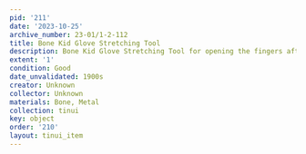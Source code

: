 ```yaml
---
pid: '211'
date: '2023-10-25'
archive_number: 23-01/1-2-112
title: Bone Kid Glove Stretching Tool
description: Bone Kid Glove Stretching Tool for opening the fingers after use.
extent: '1'
condition: Good
date_unvalidated: 1900s
creator: Unknown
collector: Unknown
materials: Bone, Metal
collection: tinui
key: object
order: '210'
layout: tinui_item
---
```

